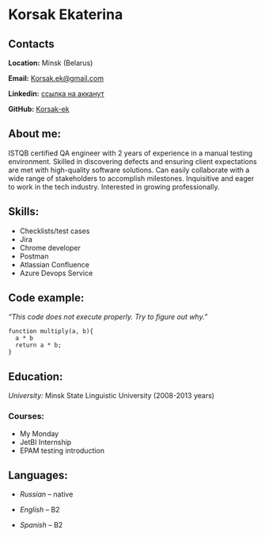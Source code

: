 # __Korsak Ekaterina__

## __Contacts__

__Location:__ Minsk (Belarus)

__Email:__ Korsak.ek@gmail.com

__Linkedin:__ [ссылка на акканут](https://www.linkedin.com/in/ekaterina-korsak-632466206/)

__GitHub:__ [Korsak-ek](https://github.com/rolling-scopes-school/korsak-ek-JSFE2023Q4)

## __About me__:

ISTQB certified QA engineer with 2 years of experience in a manual testing environment.
Skilled in discovering defects and ensuring client expectations are met with high-quality software solutions. Can easily collaborate with a wide range of stakeholders to accomplish milestones.
Inquisitive and eager to work in the tech industry. Interested in growing professionally.

## __Skills__:

+ Checklists/test cases
+ Jira
+ Chrome developer
+ Postman
+ Atlassian Confluence
+ Azure Devops Service


## __Code example__: 

*“This code does not execute properly. Try to figure out why.”*

```
function multiply(a, b){
  a * b
  return a * b;
} 
```

## __Education__:

*University:* Minsk State Linguistic University (2008-2013 years)

### Courses: 
* My Monday 
* JetBI Internship
* EPAM testing introduction

## __Languages__:

* _Russian_ – native

* _English_ – B2

* _Spanish_ – B2 
